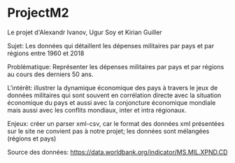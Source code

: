 # ProjectM2
Le projet d'Alexandr Ivanov, Ugur Soy et Kirian Guiller

Sujet: Les données qui détaillent les dépenses militaires par pays et par régions entre 1960 et 2018

Problématique: Représenter les dépenses militaires par pays et par régions au cours des derniers 50 ans. 

L'intérêt: illustrer la dynamique économique des pays à travers le jeux de données militaires qui sont souvent en corrélation directe avec la situation économique du pays et aussi 
			avec la conjoncture économique mondiale mais aussi avec les conflits mondiaux, inter et intra régionaux.

Enjeux: créer un parser xml-csv, car le format des données xml présentées sur le site ne convient pas à notre projet; les données sont mélangées (régions et pays)

Source des données:  https://data.worldbank.org/indicator/MS.MIL.XPND.CD

